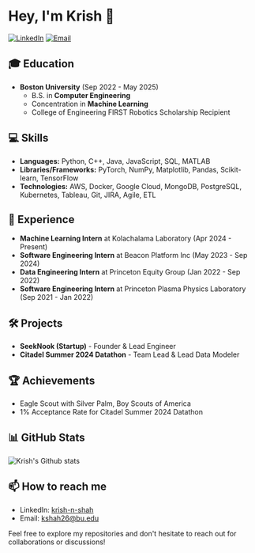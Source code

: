 # Hey, I'm Krish 👋

[![LinkedIn](https://img.shields.io/badge/LinkedIn-Connect-blue)](https://linkedin.com/in/krish-n-shah)
[![Email](https://img.shields.io/badge/Email-Contact-red)](mailto:kshah26@bu.edu)

## 🎓 Education
- **Boston University** (Sep 2022 - May 2025)
  - B.S. in **Computer Engineering**
  - Concentration in **Machine Learning**
  - College of Engineering FIRST Robotics Scholarship Recipient

## 💻 Skills
- **Languages:** Python, C++, Java, JavaScript, SQL, MATLAB
- **Libraries/Frameworks:** PyTorch, NumPy, Matplotlib, Pandas, Scikit-learn, TensorFlow
- **Technologies:** AWS, Docker, Google Cloud, MongoDB, PostgreSQL, Kubernetes, Tableau, Git, JIRA, Agile, ETL

## 🚀 Experience
- **Machine Learning Intern** at Kolachalama Laboratory (Apr 2024 - Present)
- **Software Engineering Intern** at Beacon Platform Inc (May 2023 - Sep 2024)
- **Data Engineering Intern** at Princeton Equity Group (Jan 2022 - Sep 2022)
- **Software Engineering Intern** at Princeton Plasma Physics Laboratory (Sep 2021 - Jan 2022)

## 🛠️ Projects
- **SeekNook (Startup)** - Founder & Lead Engineer
- **Citadel Summer 2024 Datathon** - Team Lead & Lead Data Modeler

## 🏆 Achievements
- Eagle Scout with Silver Palm, Boy Scouts of America
- 1% Acceptance Rate for Citadel Summer 2024 Datathon

## 📊 GitHub Stats
![Krish's Github stats](https://github-readme-stats.vercel.app/api/top-langs?username=krish-shahh&show_icons=true&theme=radical)

<!---
![Krish's GitHub stats](https://github-readme-stats.vercel.app/api?username=krish-shahh&show_icons=true&theme=radical)
-->

<!---
## 🌟 Featured Repositories
[![SeekNook](https://github-readme-stats.vercel.app/api/pin/?username=krish-shahh&repo=seeknook)](https://github.com/krish-shahh/seeknook)
[![Citadel Datathon](https://github-readme-stats.vercel.app/api/pin/?username=krish-shahh&repo=citadel-datathon-2024)](https://github.com/krish-shahh/citadel-datathon-2024)
-->

## 📫 How to reach me
- LinkedIn: [krish-n-shah](https://linkedin.com/in/krish-n-shah)
- Email: kshah26@bu.edu

Feel free to explore my repositories and don't hesitate to reach out for collaborations or discussions!
